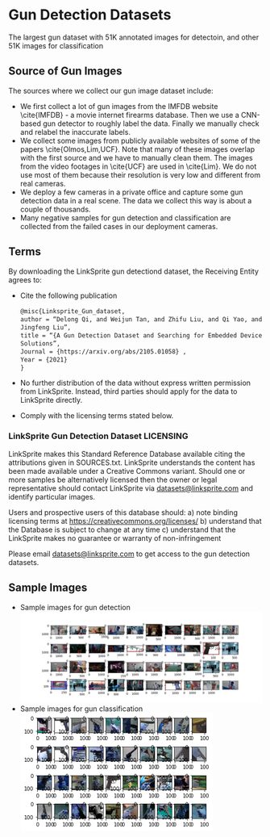 # Gun Detection Datasets
The largest gun dataset with 51K annotated images for detectoin, and other 51K images for classification


## Source of Gun Images 

The sources where we collect our gun image dataset include:

- We first collect a lot of gun images from the IMFDB website \cite{IMFDB} - a movie internet firearms database. Then we use a CNN-based gun detector to roughly label the data. Finally we manually check and relabel the inaccurate labels. 
- We collect some images from publicly available websites of some of the papers \cite{Olmos,Lim,UCF}.  Note that many of these images overlap with the first source and we have to manually clean them. The images from the video footages in \cite{UCF} are used in \cite{Lim}. We do not use most of them because their resolution is very low and different from real cameras.  
- We deploy a few cameras in a private office and capture some gun detection data in a real scene. The data we collect this way is about a couple of thousands. 
- Many negative samples for gun detection and classification are collected from the failed cases in our deployment cameras.    

## Terms 

By downloading the LinkSprite gun detectiond dataset, the Receiving Entity agrees to:

- Cite the following publication

      @misc{Linksprite_Gun_dataset,
      author = “Delong Qi, and Weijun Tan, and Zhifu Liu, and Qi Yao, and Jingfeng Liu”,
      title = “{A Gun Detection Dataset and Searching for Embedded Device Solutions”,
      Journal = {https://arxiv.org/abs/2105.01058} ,
      Year = {2021}
      }

- No further distribution of the data without express written permission from LinkSprite. Instead, third parties should apply for the data to LinkSprite directly.

- Comply with the licensing terms stated below.

### LinkSprite Gun Detection Dataset LICENSING

LinkSprite makes this Standard Reference Database available citing the attributions given in SOURCES.txt. LinkSprite understands the content has been made available under a Creative Commons variant. Should one or more samples be alternatively licensed then the owner or legal representative should contact LinkSprite via datasets@linksprite.com and identify particular images.

Users and prospective users of this database should:
a) note binding licensing terms at https://creativecommons.org/licenses/
b) understand that the Database is subject to change at any time
c) understand that the LinkSprite makes no guarantee or warranty of non-infringement

Please email datasets@linksprite.com to get access to the gun detection datasets.

## Sample Images
- Sample images for gun detection 
![detection samples](gun-sample.png)
- Sample images for gun classification 
![detection samples](gun-classifier-sample.png)



